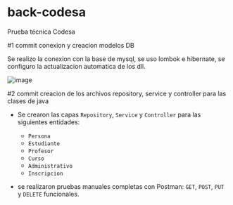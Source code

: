 # back-codesa
Prueba técnica Codesa

#1 commit conexion y creacion modelos DB 

Se realizo la conexion con la base de mysql, se uso lombok e hibernate, se configuro la actualizacion automatica de los dll.

![image](https://github.com/user-attachments/assets/0940049e-13ce-4d7a-b55f-460adbcc5c3e)

#2 commit creacion de los archivos repository, service y controller para las clases de java

- Se crearon las capas `Repository`, `Service` y `Controller` para las siguientes entidades:
    - `Persona`
    - `Estudiante`
    - `Profesor`
    - `Curso`
    - `Administrativo`
    - `Inscripcion`

- se realizaron pruebas manuales completas con Postman: `GET`, `POST`, `PUT` y `DELETE` funcionales.

